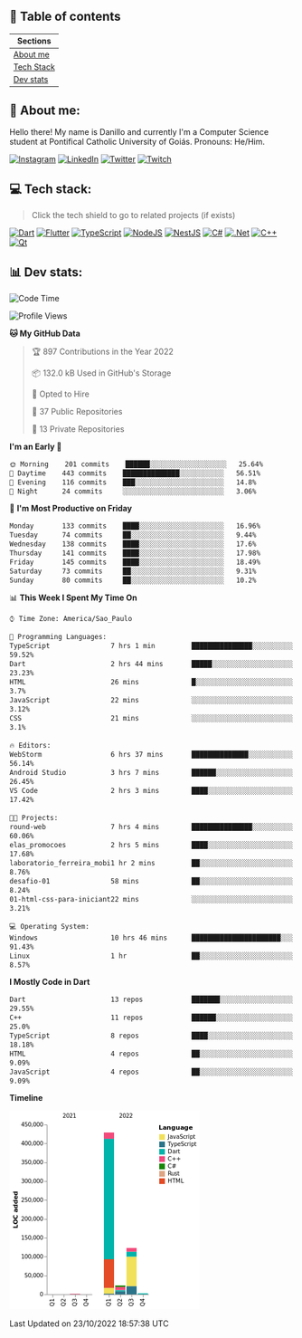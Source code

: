 ## 📃 Table of contents

|Sections|
|-|
|[About me](#about-me)|
|[Tech Stack](#tech-stack)|
|[Dev stats](#dev-stats)|

<a name="about-me"/>

## 🌈 About me:
Hello there! My name is Danillo and currently I'm a Computer Science student at Pontifical Catholic University of Goiás. Pronouns: He/Him.

[![Instagram](https://img.shields.io/badge/Instagram-%23E4405F.svg?logo=Instagram&logoColor=white)](https://instagram.com/danilloilggner)
[![LinkedIn](https://img.shields.io/badge/LinkedIn-%230077B5.svg?logo=linkedin&logoColor=white)](https://linkedin.com/in/danilloism)
[![Twitter](https://img.shields.io/badge/Twitter-%231DA1F2.svg?logo=Twitter&logoColor=white)](https://twitter.com/danilloism)
[![Twitch](https://img.shields.io/badge/Twitch-%239146FF.svg?logo=Twitch&logoColor=white)](https://twitch.tv/danilloism) 

<a name="tech-stack"/>

## 💻 Tech stack:
> Click the tech shield to go to related projects (if exists)

[![Dart](https://img.shields.io/badge/dart-%230175C2.svg?style=for-the-badge&logo=dart&logoColor=white)](https://github.com/danilloism/danilloism/blob/main/Flutter.md) [![Flutter](https://img.shields.io/badge/Flutter-%2302569B.svg?style=for-the-badge&logo=Flutter&logoColor=white)](https://github.com/danilloism/danilloism/blob/main/Flutter.md) [![TypeScript](https://img.shields.io/badge/typescript-%23007ACC.svg?style=for-the-badge&logo=typescript&logoColor=white)](https://github.com/danilloism/danilloism/blob/main/Typescript.md) [![NodeJS](https://img.shields.io/badge/node.js-6DA55F?style=for-the-badge&logo=node.js&logoColor=white)](https://github.com/danilloism/danilloism/blob/main/Node.js.md) [![NestJS](https://img.shields.io/badge/nestjs-%23E0234E.svg?style=for-the-badge&logo=nestjs&logoColor=white)](https://github.com/danilloism/danilloism/blob/main/Nest.js.md) [![C#](https://img.shields.io/badge/c%23-%23239120.svg?style=for-the-badge&logo=c-sharp&logoColor=white)](#) [![.Net](https://img.shields.io/badge/.NET-5C2D91?style=for-the-badge&logo=.net&logoColor=white)](#) [![C++](https://img.shields.io/badge/c++-%2300599C.svg?style=for-the-badge&logo=c%2B%2B&logoColor=white)](https://github.com/danilloism/danilloism/blob/main/C%2B%2B.md) [![Qt](https://img.shields.io/badge/Qt-%23217346.svg?style=for-the-badge&logo=Qt&logoColor=white)](https://github.com/danilloism/danilloism/blob/main/C%2B%2B.md)
<!---
- 🌱 Currently learning:

![Vue.js](https://img.shields.io/badge/vuejs-%2335495e.svg?style=for-the-badge&logo=vuedotjs&logoColor=%234FC08D) ![Angular](https://img.shields.io/badge/angular-%23DD0031.svg?style=for-the-badge&logo=angular&logoColor=white)
--->

<a name="dev-stats"/>

## 📊 Dev stats:
<!---
[![](https://github-readme-stats.vercel.app/api?username=danilloism&theme=radical&hide_border=false&include_all_commits=false&count_private=false)](#)<br>
[![](https://github-readme-streak-stats.herokuapp.com/?user=danilloism&theme=radical&hide_border=false)](#)<br>
[![](https://github-readme-stats.vercel.app/api/top-langs/?username=danilloism&theme=radical&hide_border=false&include_all_commits=false&count_private=false&layout=compact)](#)<br>
--->
<!--START_SECTION:waka-->
![Code Time](http://img.shields.io/badge/Code%20Time-723%20hrs%2021%20mins-blue)

![Profile Views](http://img.shields.io/badge/Profile%20Views-8-blue)

**🐱 My GitHub Data** 

> 🏆 897 Contributions in the Year 2022
 > 
> 📦 132.0 kB Used in GitHub's Storage 
 > 
> 💼 Opted to Hire
 > 
> 📜 37 Public Repositories 
 > 
> 🔑 13 Private Repositories  
 > 
**I'm an Early 🐤** 

```text
🌞 Morning    201 commits    ██████░░░░░░░░░░░░░░░░░░░   25.64% 
🌆 Daytime    443 commits    ██████████████░░░░░░░░░░░   56.51% 
🌃 Evening    116 commits    ███░░░░░░░░░░░░░░░░░░░░░░   14.8% 
🌙 Night      24 commits     ░░░░░░░░░░░░░░░░░░░░░░░░░   3.06%

```
📅 **I'm Most Productive on Friday** 

```text
Monday       133 commits    ████░░░░░░░░░░░░░░░░░░░░░   16.96% 
Tuesday      74 commits     ██░░░░░░░░░░░░░░░░░░░░░░░   9.44% 
Wednesday    138 commits    ████░░░░░░░░░░░░░░░░░░░░░   17.6% 
Thursday     141 commits    ████░░░░░░░░░░░░░░░░░░░░░   17.98% 
Friday       145 commits    ████░░░░░░░░░░░░░░░░░░░░░   18.49% 
Saturday     73 commits     ██░░░░░░░░░░░░░░░░░░░░░░░   9.31% 
Sunday       80 commits     ██░░░░░░░░░░░░░░░░░░░░░░░   10.2%

```


📊 **This Week I Spent My Time On** 

```text
⌚︎ Time Zone: America/Sao_Paulo

💬 Programming Languages: 
TypeScript               7 hrs 1 min         ███████████████░░░░░░░░░░   59.52% 
Dart                     2 hrs 44 mins       █████░░░░░░░░░░░░░░░░░░░░   23.23% 
HTML                     26 mins             █░░░░░░░░░░░░░░░░░░░░░░░░   3.7% 
JavaScript               22 mins             ░░░░░░░░░░░░░░░░░░░░░░░░░   3.12% 
CSS                      21 mins             ░░░░░░░░░░░░░░░░░░░░░░░░░   3.1%

🔥 Editors: 
WebStorm                 6 hrs 37 mins       ██████████████░░░░░░░░░░░   56.14% 
Android Studio           3 hrs 7 mins        ██████░░░░░░░░░░░░░░░░░░░   26.45% 
VS Code                  2 hrs 3 mins        ████░░░░░░░░░░░░░░░░░░░░░   17.42%

🐱‍💻 Projects: 
round-web                7 hrs 4 mins        ███████████████░░░░░░░░░░   60.06% 
elas_promocoes           2 hrs 5 mins        ████░░░░░░░░░░░░░░░░░░░░░   17.68% 
laboratorio_ferreira_mobi1 hr 2 mins         ██░░░░░░░░░░░░░░░░░░░░░░░   8.76% 
desafio-01               58 mins             ██░░░░░░░░░░░░░░░░░░░░░░░   8.24% 
01-html-css-para-iniciant22 mins             ░░░░░░░░░░░░░░░░░░░░░░░░░   3.21%

💻 Operating System: 
Windows                  10 hrs 46 mins      ██████████████████████░░░   91.43% 
Linux                    1 hr                ██░░░░░░░░░░░░░░░░░░░░░░░   8.57%

```

**I Mostly Code in Dart** 

```text
Dart                     13 repos            ███████░░░░░░░░░░░░░░░░░░   29.55% 
C++                      11 repos            ██████░░░░░░░░░░░░░░░░░░░   25.0% 
TypeScript               8 repos             ████░░░░░░░░░░░░░░░░░░░░░   18.18% 
HTML                     4 repos             ██░░░░░░░░░░░░░░░░░░░░░░░   9.09% 
JavaScript               4 repos             ██░░░░░░░░░░░░░░░░░░░░░░░   9.09%

```


**Timeline**

![Chart not found](https://raw.githubusercontent.com/danilloism/danilloism/main/charts/bar_graph.png) 


 Last Updated on 23/10/2022 18:57:38 UTC
<!--END_SECTION:waka-->
